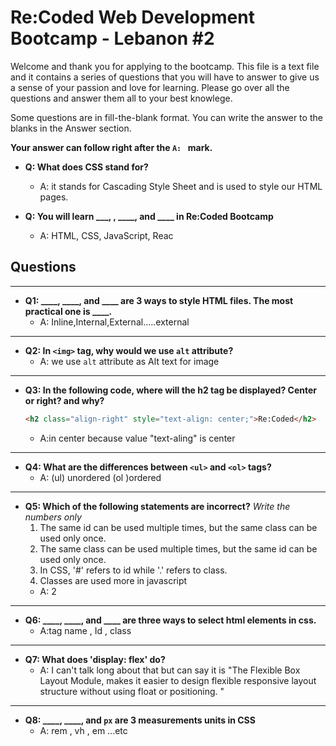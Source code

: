 # Re:Coded Web Development Bootcamp - Lebanon #2
Welcome and thank you for applying to the bootcamp. This file is a text file and it contains a series of questions that you will have to answer to give us a sense of your passion and love for learning. Please go over all the questions and answer them all to your best knowlege.

Some questions are in fill-the-blank format. You can write the answer to the blanks in the Answer section.

**Your answer can follow right after the `A: ` mark.**

- **Q: What does CSS stand for?**
  - A: it stands for Cascading Style Sheet and is used to style our HTML pages.


- **Q: You will learn ___, , ____, and ____ in Re:Coded Bootcamp**
  - A: HTML, CSS, JavaScript, Reac
## Questions
------------


- **Q1: ____, ____, and ____ are 3 ways to style HTML files. The most practical one is ____.**
  - A: Inline,Internal,External.....external 


---------
- **Q2: In `<img>` tag, why would we use `alt` attribute?**
  - A: we use `alt` attribute as Alt text for image


---------
- **Q3: In the following code, where will the h2 tag be displayed? Center or right? and why?**
  ```html
  <h2 class="align-right" style="text-align: center;">Re:Coded</h2>
  ```
  - A:in center because value "text-aling"  is center


---------
- **Q4: What are the differences between `<ul>` and `<ol>` tags?**
  - A: (ul) unordered (ol )ordered


---------
- **Q5: Which of the following statements are incorrect?** *Write the numbers only*
  1. The same id can be used multiple times, but the same class can be used only once.
  2. The same class can be used multiple times, but the same id can be used only once.
  3. In CSS, '#' refers to id while '.' refers to class.
  4. Classes are used more in javascript
  - A: 2


---------
- **Q6: ____, ____, and ____ are three ways to select html elements in css.**
  - A:tag name , Id , class


---------
- **Q7: What does 'display: flex' do?**
  - A: I can't talk long about that  but can say it is "The Flexible Box Layout Module, makes it easier to design flexible responsive layout structure without using float or positioning.
"


---------
- **Q8: ____, ____, and `px` are 3 measurements units in CSS**
  - A: rem , vh , em ...etc


